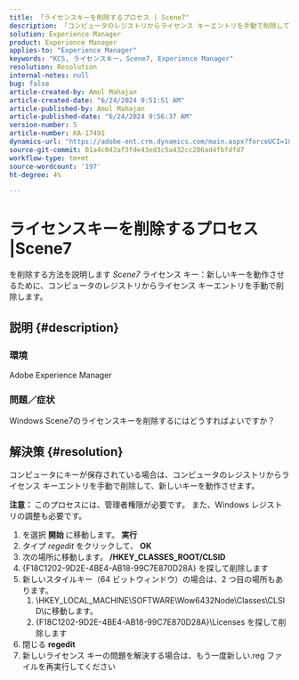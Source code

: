 ```yaml
---
title: 「ライセンスキーを削除するプロセス | Scene7"
description: 「コンピュータのレジストリからライセンス キーエントリを手動で削除して新しいキーを動作させることにより、ライセンス キーを削除する方法を説明します。」
solution: Experience Manager
product: Experience Manager
applies-to: "Experience Manager"
keywords: "KCS, ライセンスキー，Scene7, Experience Manager"
resolution: Resolution
internal-notes: null
bug: false
article-created-by: Amol Mahajan
article-created-date: "6/24/2024 9:51:51 AM"
article-published-by: Amol Mahajan
article-published-date: "6/24/2024 9:56:37 AM"
version-number: 5
article-number: KA-17491
dynamics-url: "https://adobe-ent.crm.dynamics.com/main.aspx?forceUCI=1&pagetype=entityrecord&etn=knowledgearticle&id=7ea2d65e-0f32-ef11-840a-6045bd02de5c"
source-git-commit: 01a4c042af3fde43ed3c5a432cc206ad4fbfdfd7
workflow-type: tm+mt
source-wordcount: '197'
ht-degree: 4%

---
```


# ライセンスキーを削除するプロセス |Scene7


を削除する方法を説明します *Scene7* ライセンス キー：新しいキーを動作させるために、コンピュータのレジストリからライセンス キーエントリを手動で削除します。

## 説明 {#description}


### <b>環境</b>

Adobe Experience Manager



### <b>問題／症状</b>

Windows Scene7のライセンスキーを削除するにはどうすればよいですか？


## 解決策 {#resolution}


コンピュータにキーが保存されている場合は、コンピュータのレジストリからライセンス キーエントリを手動で削除して、新しいキーを動作させます。

<b>注意： </b>このプロセスには、管理者権限が必要です。 また、Windows レジストリの調整も必要です。

1. を選択 <b>開始 </b>に移動します。 <b>実行</b>
2. タイプ *regedit* をクリックして、 <b>OK</b>
3. 次の場所に移動します。 <b>/HKEY_CLASSES_ROOT/CLSID</b>
4. {F18C1202-9D2E-4BE4-AB18-99C7E870D28A} を探して削除します
5. 新しいスタイルキー（64 ビットウィンドウ）の場合は、2 つ目の場所もあります。
   1. \HKEY_LOCAL_MACHINE\SOFTWARE\Wow6432Node\Classes\CLSID\に移動します。
   2. {F18C1202-9D2E-4BE4-AB18-99C7E870D28A}\Licenses を探して削除します
6. 閉じる <b>regedit</b>
7. 新しいライセンス キーの問題を解決する場合は、もう一度新しい.reg ファイルを再実行してください

